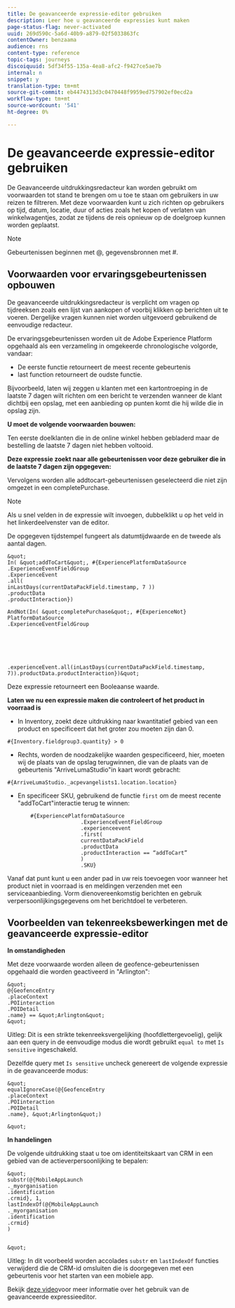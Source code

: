 ```yaml
---
title: De geavanceerde expressie-editor gebruiken
description: Leer hoe u geavanceerde expressies kunt maken
page-status-flag: never-activated
uuid: 269d590c-5a6d-40b9-a879-02f5033863fc
contentOwner: benzaama
audience: rns
content-type: reference
topic-tags: journeys
discoiquuid: 5df34f55-135a-4ea8-afc2-f9427ce5ae7b
internal: n
snippet: y
translation-type: tm+mt
source-git-commit: eb4474313d3c0470448f9959ed757902ef0ecd2a
workflow-type: tm+mt
source-wordcount: '541'
ht-degree: 0%

---
```



# De geavanceerde expressie-editor gebruiken

De Geavanceerde uitdrukkingsredacteur kan worden gebruikt om voorwaarden tot stand te brengen om u toe te staan om gebruikers in uw reizen te filtreren. Met deze voorwaarden kunt u zich richten op gebruikers op tijd, datum, locatie, duur of acties zoals het kopen of verlaten van winkelwagentjes, zodat ze tijdens de reis opnieuw op de doelgroep kunnen worden geplaatst.

>[!NOTE]
>
>Gebeurtenissen beginnen met @, gegevensbronnen met #.

## Voorwaarden voor ervaringsgebeurtenissen opbouwen

De geavanceerde uitdrukkingsredacteur is verplicht om vragen op tijdreeksen zoals een lijst van aankopen of voorbij klikken op berichten uit te voeren. Dergelijke vragen kunnen niet worden uitgevoerd gebruikend de eenvoudige redacteur.

De ervaringsgebeurtenissen worden uit de Adobe Experience Platform opgehaald als een verzameling in omgekeerde chronologische volgorde, vandaar:

* De eerste functie retourneert de meest recente gebeurtenis
* last function retourneert de oudste functie.

Bijvoorbeeld, laten wij zeggen u klanten met een kartontroeping in de laatste 7 dagen wilt richten om een bericht te verzenden wanneer de klant dichtbij een opslag, met een aanbieding op punten komt die hij wilde die in opslag zijn.

**U moet de volgende voorwaarden bouwen:**

Ten eerste doelklanten die in de online winkel hebben gebladerd maar de bestelling de laatste 7 dagen niet hebben voltooid.

<!--**This expression looks for a specified value in a string value:**

`In (“addToCart”, #{field reference from experience event})`-->

**Deze expressie zoekt naar alle gebeurtenissen voor deze gebruiker die in de laatste 7 dagen zijn opgegeven:**

Vervolgens worden alle addtocart-gebeurtenissen geselecteerd die niet zijn omgezet in een completePurchase.

>[!NOTE]
>
>Als u snel velden in de expressie wilt invoegen, dubbelklikt u op het veld in het linkerdeelvenster van de editor.

De opgegeven tijdstempel fungeert als datumtijdwaarde en de tweede als aantal dagen.

    &quot;
    In( &quot;addToCart&quot;, #{ExperiencePlatformDataSource
    .ExperienceEventFieldGroup
    .ExperienceEvent
    .all(
    inLastDays(currentDataPackField.timestamp, 7 ))
    .productData
    .productInteraction})
    
    AndNot(In( &quot;completePurchase&quot;, #{ExperienceNot} PlatformDataSource
    .ExperienceEventFieldGroup
    
    
    
    
    
    
    .experienceEvent.all(inLastDays(currentDataPackField.timestamp, 7)).productData.productInteraction})&quot;

Deze expressie retourneert een Booleaanse waarde.

**Laten we nu een expressie maken die controleert of het product in voorraad is**

* In Inventory, zoekt deze uitdrukking naar kwantitatief gebied van een product en specificeert dat het groter zou moeten zijn dan 0.

`#{Inventory.fieldgroup3.quantity} > 0`

* Rechts, worden de noodzakelijke waarden gespecificeerd, hier, moeten wij de plaats van de opslag terugwinnen, die van de plaats van de gebeurtenis &quot;ArriveLumaStudio&quot;in kaart wordt gebracht:

`#{ArriveLumaStudio._acpevangelists1.location.location}`

* En specificeer SKU, gebruikend de functie `first` om de meest recente &quot;addToCart&quot;interactie terug te winnen:

   ```
       #{ExperiencePlatformDataSource
                       .ExperienceEventFieldGroup
                       .experienceevent
                       .first(
                       currentDataPackField
                       .productData
                       .productInteraction == “addToCart”
                       )
                       .SKU}
   ```

Vanaf dat punt kunt u een ander pad in uw reis toevoegen voor wanneer het product niet in voorraad is en meldingen verzenden met een serviceaanbieding. Vorm dienovereenkomstig berichten en gebruik verpersoonlijkingsgegevens om het berichtdoel te verbeteren.

## Voorbeelden van tekenreeksbewerkingen met de geavanceerde expressie-editor

**In omstandigheden**

Met deze voorwaarde worden alleen de geofence-gebeurtenissen opgehaald die worden geactiveerd in &quot;Arlington&quot;:

    &quot;
    @{GeofenceEntry
    .placeContext
    .POIinteraction
    .POIDetail
    .name} == &quot;Arlington&quot;
    &quot;

Uitleg: Dit is een strikte tekenreeksvergelijking (hoofdlettergevoelig), gelijk aan een query in de eenvoudige modus die wordt gebruikt `equal to` met `Is sensitive` ingeschakeld.

Dezelfde query met `Is sensitive` uncheck genereert de volgende expressie in de geavanceerde modus:

    &quot;
    equalIgnoreCase(@{GeofenceEntry
    .placeContext
    .POIinteraction
    .POIDetail
    .name}, &quot;Arlington&quot;)
    
    &quot;

**In handelingen**

De volgende uitdrukking staat u toe om identiteitskaart van CRM in een gebied van de actieverpersoonlijking te bepalen:

    &quot;
    substr(@{MobileAppLaunch
    ._myorganisation
    .identification
    .crmid}, 1,
    lastIndexOf(@{MobileAppLaunch
    ._myorganisation
    .identification
    .crmid}
    )
    
    
    &quot;

Uitleg: In dit voorbeeld worden accolades `substr` en `lastIndexOf` functies verwijderd die de CRM-id omsluiten die is doorgegeven met een gebeurtenis voor het starten van een mobiele app.

Bekijk [deze video](https://docs.adobe.com/content/help/en/platform-learn/tutorials/journey-orchestration/create-a-journey.html)voor meer informatie over het gebruik van de geavanceerde expressieeditor.
